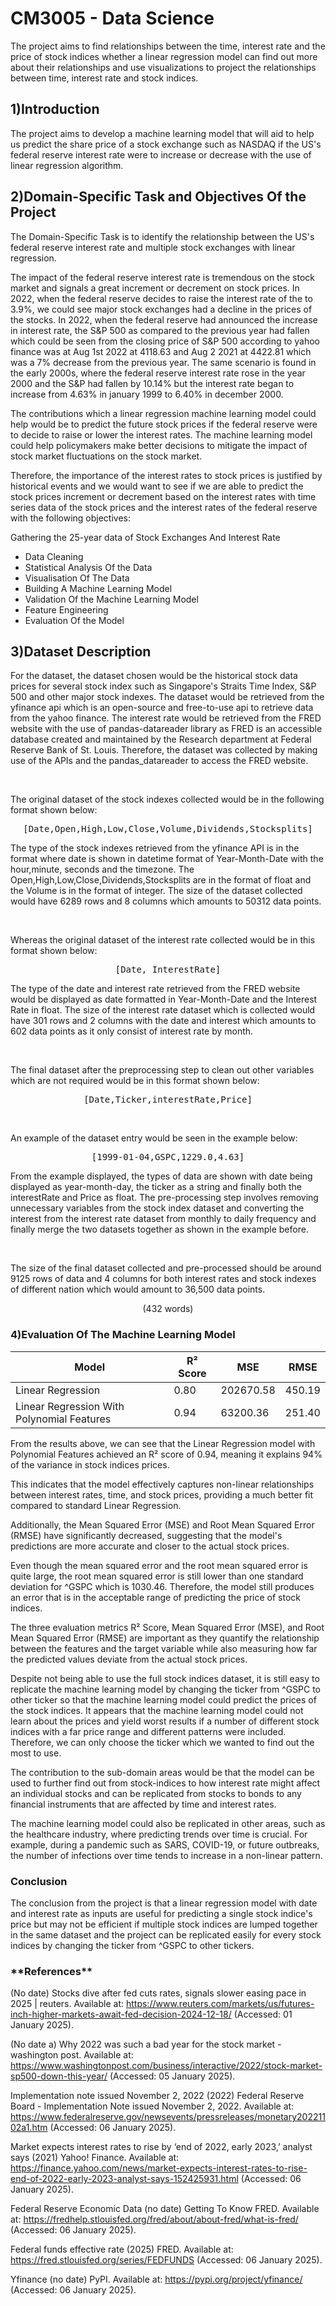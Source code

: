# CM3005 - Data Science

The project aims to find relationships between the time, interest rate and the price of stock indices whether a linear regression model can find out more about their relationships and use visualizations to project the relationships between time, interest rate and stock indices. 

## 1)Introduction
The project aims to develop a machine learning model that will aid to help us predict the share price of a stock exchange such as NASDAQ if the US's federal reserve interest rate were to increase or decrease with the use of linear regression algorithm.

## 2)Domain-Specific Task and Objectives Of the Project
The Domain-Specific Task is to identify the relationship between the US's federal reserve interest rate and multiple stock exchanges with linear regression.

The impact of the federal reserve interest rate is tremendous on the stock market and signals a great increment or decrement on stock prices. In 2022, when the federal reserve decides to raise the interest rate of the to 3.9%, we could see major stock exchanges had a decline in the prices of the stocks. In 2022, when the federal reserve had announced the increase in interest rate, the S&P 500 as compared to the previous year had fallen which could be seen from the closing price of S&P 500 according to yahoo finance was at Aug 1st 2022 at 4118.63 and Aug 2 2021 at 4422.81 which was a 7% decrease from the previous year. The same scenario is found in the early 2000s, where the federal reserve interest rate rose in the year 2000 and the S&P had fallen by 10.14% but the interest rate began to increase from 4.63% in january 1999 to 6.40% in december 2000.

The contributions which a linear regression machine learning model could help would be to predict the future stock prices if the federal reserve were to decide to raise or lower the interest rates. The machine learning model could help policymakers make better decisions to mitigate the impact of stock market fluctuations on the stock market.

Therefore, the importance of the interest rates to stock prices is justified by historical events and we would want to see if we are able to predict the stock prices increment or decrement based on the interest rates with time series data of the stock prices and the interest rates of the federal reserve with the following objectives:

Gathering the 25-year data of Stock Exchanges And Interest Rate
- Data Cleaning
- Statistical Analysis Of the Data
- Visualisation Of The Data
- Building A Machine Learning Model
- Validation Of the Machine Learning Model
- Feature Engineering
- Evaluation Of the Model


<h2>3)Dataset Description</h2>

<p>For the dataset, the dataset chosen would be the historical stock data prices for several stock index such as Singapore's Straits Time Index, S&P 500 and other major stock indexes. The dataset would be retrieved from the yfinance api which is an open-source and free-to-use api to retrieve data from the yahoo finance. The interest rate would be retrieved from the FRED website with the use of pandas-datareader library as FRED is an accessible database created and maintained by the Research department at Federal Reserve Bank of St. Louis. Therefore, the dataset was collected by making use of the APIs and the pandas_datareader to access the FRED website.
</p>
<br>
<p>The original dataset of the stock indexes collected would be in the following format shown below:

<pre><center>[Date,Open,High,Low,Close,Volume,Dividends,Stocksplits]</center></pre>

The type of the stock indexes retrieved from the yfinance API is in the format where date is shown in datetime format of Year-Month-Date with the hour,minute, seconds and the timezone. The Open,High,Low,Close,Dividends,Stocksplits are
in the format of float and the Volume is in the format of integer. The size of the dataset collected would have 6289 rows and 8 columns which amounts to 50312 data points. </p>
<br>
<p>
Whereas the original dataset of the interest rate collected would be in this format shown below:

<pre><center>[Date, InterestRate]</center></pre>

The type of the date and interest rate retrieved from the FRED website would be displayed as date formatted in Year-Month-Date and the Interest Rate in float. The size of the interest rate dataset which is collected would have 301 rows and 2 columns with the date and interest which amounts to 602 data points as it only consist of interest rate by month.
</p>
<br>
<p>
The final dataset after the preprocessing step to clean out other variables which are not required would be in this format shown below:

<pre><center>[Date,Ticker,interestRate,Price]</center></pre>
</p>
<br>
<p>
An example of the dataset entry would be seen in the example below:

<pre><center>[1999-01-04,GSPC,1229.0,4.63]</center></pre>

From the example displayed, the types of data are shown with date being displayed as year-month-day, the ticker as a string and finally both the interestRate and Price as float. The pre-processing step involves removing unnecessary variables from the stock index dataset and converting the interest from the interest rate dataset from monthly to daily frequency and finally merge the two datasets together as shown in the example before.
</p>
<br>
<p>The size of the final dataset collected and pre-processed should be around 9125 rows of data and 4 columns for both interest rates and stock indexes of different nation which would amount to 36,500 data points.</p>

<center>(432 words)</center>


<h3>4)Evaluation Of The Machine Learning Model</h3>


| Model | R² Score | MSE | RMSE |
|-------|---------|--------|--------|
| Linear Regression | 0.80 | 202670.58 | 450.19 |
| Linear Regression With Polynomial Features | 0.94 | 63200.36 | 251.40 |

From the results above, we can see that the Linear Regression model with Polynomial Features achieved an R² score of 0.94, meaning it explains 94% of the variance in stock indices prices.

This indicates that the model effectively captures non-linear relationships between interest rates, time, and stock prices, providing a much better fit compared to standard Linear Regression.

Additionally, the Mean Squared Error (MSE) and Root Mean Squared Error (RMSE) have significantly decreased, suggesting that the model's predictions are more accurate and closer to the actual stock prices.

Even though the mean squared error and the root mean squared error is quite large, the root mean squared error is still lower than one standard deviation for ^GSPC which is 1030.46. Therefore, the model still produces an error that is in the acceptable range of predicting the price of stock indices.

The three evaluation metrics R² Score, Mean Squared Error (MSE), and Root Mean Squared Error (RMSE) are important as they quantify the relationship between the features and the target variable while also measuring how far the predicted values deviate from the actual stock prices.

Despite not being able to use the full stock indices dataset, it is still easy to replicate the machine learning model by changing the ticker from ^GSPC to other ticker so that the machine learning model could predict the prices of the stock indices. It appears that the machine learning model could not learn about the prices and yield worst results if a number of different stock indices with a far price range and different patterns were included. Therefore, we can only choose the ticker which we wanted to find out the most to use.




The contribution to the sub-domain areas would be that the model can be used to further find out from stock-indices to how interest rate might affect an individual stocks and can be replicated from stocks to bonds to any financial instruments that are affected by time and interest rates.

The machine learning model could also be replicated in other areas, such as the healthcare industry, where predicting trends over time is crucial. For example, during a pandemic such as SARS, COVID-19, or future outbreaks, the number of infections over time tends to increase in a non-linear pattern.



<h3>Conclusion</h3>

The conclusion from the project is that a linear regression model with date and interest rate as inputs are useful for predicting a single stock indice's price but may not be efficient if multiple stock indices are lumped together in the same dataset and the project can be replicated easily for every stock indices by changing the ticker from ^GSPC to other tickers.


<h3> **References**</h3>

(No date) Stocks dive after fed cuts rates, signals slower easing pace in 2025 | reuters. Available at: https://www.reuters.com/markets/us/futures-inch-higher-markets-await-fed-decision-2024-12-18/ (Accessed: 01 January 2025).

(No date a) Why 2022 was such a bad year for the stock market - washington post. Available at: https://www.washingtonpost.com/business/interactive/2022/stock-market-sp500-down-this-year/ (Accessed: 05 January 2025).

Implementation note issued November 2, 2022 (2022) Federal Reserve Board - Implementation Note issued November 2, 2022. Available at: https://www.federalreserve.gov/newsevents/pressreleases/monetary20221102a1.htm (Accessed: 06 January 2025).


Market expects interest rates to rise by ‘end of 2022, early 2023,’ analyst says (2021) Yahoo! Finance. Available at: https://finance.yahoo.com/news/market-expects-interest-rates-to-rise-end-of-2022-early-2023-analyst-says-152425931.html (Accessed: 06 January 2025).


Federal Reserve Economic Data (no date) Getting To Know FRED. Available at: https://fredhelp.stlouisfed.org/fred/about/about-fred/what-is-fred/ (Accessed: 06 January 2025).

Federal funds effective rate (2025) FRED. Available at: https://fred.stlouisfed.org/series/FEDFUNDS (Accessed: 06 January 2025).

Yfinance (no date) PyPI. Available at: https://pypi.org/project/yfinance/ (Accessed: 06 January 2025).
